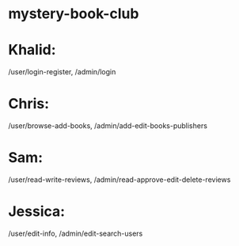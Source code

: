 # mystery-book-club

# Khalid:
/user/login-register, /admin/login

# Chris:
/user/browse-add-books, /admin/add-edit-books-publishers

# Sam:
/user/read-write-reviews, /admin/read-approve-edit-delete-reviews

# Jessica:
/user/edit-info, /admin/edit-search-users
